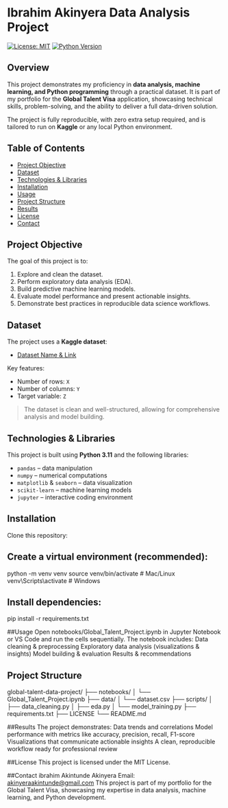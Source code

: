 # Ibrahim Akinyera Data Analysis Project

[![License: MIT](https://img.shields.io/badge/License-MIT-yellow.svg)](LICENSE)
[![Python Version](https://img.shields.io/badge/python-3.11-blue.svg)](https://www.python.org/)

## Overview

This project demonstrates my proficiency in **data analysis, machine learning, and Python programming** through a practical dataset. It is part of my portfolio for the **Global Talent Visa** application, showcasing technical skills, problem-solving, and the ability to deliver a full data-driven solution.

The project is fully reproducible, with zero extra setup required, and is tailored to run on **Kaggle** or any local Python environment.

## Table of Contents

- [Project Objective](#project-objective)  
- [Dataset](#dataset)  
- [Technologies & Libraries](#technologies--libraries)  
- [Installation](#installation)  
- [Usage](#usage)  
- [Project Structure](#project-structure)  
- [Results](#results)  
- [License](#license)  
- [Contact](#contact)  

## Project Objective

The goal of this project is to:

1. Explore and clean the dataset.  
2. Perform exploratory data analysis (EDA).  
3. Build predictive machine learning models.  
4. Evaluate model performance and present actionable insights.  
5. Demonstrate best practices in reproducible data science workflows.

## Dataset

The project uses a **Kaggle dataset**:

- [Dataset Name & Link](#)  

Key features:

- Number of rows: `X`  
- Number of columns: `Y`  
- Target variable: `Z`  

> The dataset is clean and well-structured, allowing for comprehensive analysis and model building.

## Technologies & Libraries

This project is built using **Python 3.11** and the following libraries:

- `pandas` – data manipulation  
- `numpy` – numerical computations  
- `matplotlib` & `seaborn` – data visualization  
- `scikit-learn` – machine learning models  
- `jupyter` – interactive coding environment  

## Installation

Clone this repository:

## Create a virtual environment (recommended):
python -m venv venv
source venv/bin/activate  # Mac/Linux
venv\Scripts\activate     # Windows


## Install dependencies:
pip install -r requirements.txt


##Usage
Open notebooks/Global_Talent_Project.ipynb in Jupyter Notebook or VS Code and run the cells sequentially.
The notebook includes:
Data cleaning & preprocessing
Exploratory data analysis (visualizations & insights)
Model building & evaluation
Results & recommendations

## Project Structure
global-talent-data-project/
├── notebooks/
│   └── Global_Talent_Project.ipynb
├── data/
│   └── dataset.csv
├── scripts/
│   ├── data_cleaning.py
│   ├── eda.py
│   └── model_training.py
├── requirements.txt
├── LICENSE
└── README.md

##Results
The project demonstrates:
Data trends and correlations
Model performance with metrics like accuracy, precision, recall, F1-score
Visualizations that communicate actionable insights
A clean, reproducible workflow ready for professional review

##License
This project is licensed under the MIT License.

##Contact
ibrahim Akintunde Akinyera
Email: akinyeraakintunde@gmail.com
This project is part of my portfolio for the Global Talent Visa, showcasing my expertise in data analysis, machine learning, and Python development.


